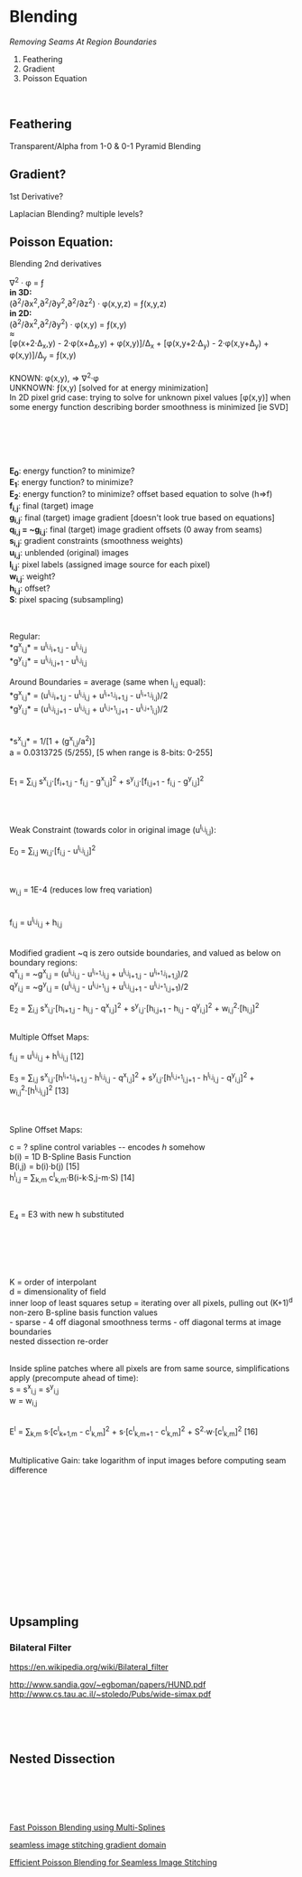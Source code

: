 # Blending
*Removing Seams At Region Boundaries*


1) Feathering 
2) Gradient
3) Poisson Equation

<br/>


## Feathering
Transparent/Alpha from 1-0 & 0-1
	Pyramid Blending
	


## Gradient?
1st Derivative?





Laplacian Blending? multiple levels?










## Poisson Equation:
Blending 2nd derivatives

&nabla;<sup>2</sup> &middot; &phi; = &fnof;
<br/>
**in 3D:**
<br/>
(&part;<sup>2</sup>/&part;x<sup>2</sup>,&part;<sup>2</sup>/&part;y<sup>2</sup>,&part;<sup>2</sup>/&part;z<sup>2</sup>) &middot; &phi;(x,y,z) = &fnof;(x,y,z)
<br/>
**in 2D:**
<br/>
(&part;<sup>2</sup>/&part;x<sup>2</sup>,&part;<sup>2</sup>/&part;y<sup>2</sup>) &middot; &phi;(x,y) = &fnof;(x,y)
<br/>
&approx;
<br/>
[&phi;(x+2&middot;&Delta;<sub>x</sub>,y) - 2&middot;&phi;(x+&Delta;<sub>x</sub>,y) + &phi;(x,y)]/&Delta;<sub>x</sub> + [&phi;(x,y+2&middot;&Delta;<sub>y</sub>) - 2&middot;&phi;(x,y+&Delta;<sub>y</sub>) + &phi;(x,y)]/&Delta;<sub>y</sub> = &fnof;(x,y)
<br/>
<br/>
KNOWN: &phi;(x,y), &rArr; &nabla;<sup>2</sup>&middot;&phi;
<br/>
UNKNOWN: &fnof;(x,y) [solved for at energy minimization]
<br/>
In 2D pixel grid case: trying to solve for unknown pixel values [&phi;(x,y)] when some energy function describing border smoothness is minimized [ie SVD]

<br/>
<br/>

<br/>
<br/>

**E<sub>0</sub>**: energy function? to minimize?
<br/>
**E<sub>1</sub>**: energy function? to minimize?
<br/>
**E<sub>2</sub>**: energy function? to minimize? offset based equation to solve (h&rArr;f)
<br/>
**f<sub>i,j</sub>**: final (target) image 
<br/>
**g<sub>i,j</sub>**: final (target) image gradient [doesn't look true based on equations]
<br/>
**q<sub>i,j</sub> = ~g<sub>i,j</sub>**: final (target) image gradient offsets (0 away from seams)
<br/>
**s<sub>i,j</sub>**: gradient constraints (smoothness weights)
<br/>
**u<sub>i,j</sub>**: unblended (original) images
<br/>
**l<sub>i,j</sub>**: pixel labels (assigned image source for each pixel)
<br/>
**w<sub>i,j</sub>**: weight?
<br/>
**h<sub>i,j</sub>**: offset?
<br/>
**S**: pixel spacing (subsampling)
<br/>
<br/>

<br/>
Regular:
<br/>
*g<sup>x</sup><sub>i,j</sub>* = u<sup>l<sub>i,j</sub></sup><sub>i+1,j</sub> - u<sup>l<sub>i,j</sub></sup><sub>i,j</sub>
<br/>
*g<sup>y</sup><sub>i,j</sub>* = u<sup>l<sub>i,j</sub></sup><sub>i,j+1</sub> - u<sup>l<sub>i,j</sub></sup><sub>i,j</sub>
<br/>
<br/>
Around Boundaries = average (same when l<sub>i,j</sub> equal):
<br/>
*g<sup>x</sup><sub>i,j</sub>* = (u<sup>l<sub>i,j</sub></sup><sub>i+1,j</sub> - u<sup>l<sub>i,j</sub></sup><sub>i,j</sub> + u<sup>l<sub>i+1,j</sub></sup><sub>i+1,j</sub> - u<sup>l<sub>i+1,j</sub></sup><sub>i,j</sub>)/2
<br/>
*g<sup>y</sup><sub>i,j</sub>* = (u<sup>l<sub>i,j</sub></sup><sub>i,j+1</sub> - u<sup>l<sub>i,j</sub></sup><sub>i,j</sub> + u<sup>l<sub>i,j+1</sub></sup><sub>i,j+1</sub> - u<sup>l<sub>i,j+1</sub></sup><sub>i,j</sub>)/2
<br/>
<br/>

<br/>
*s<sup>x</sup><sub>i,j</sub>* = 1/[1 + (g<sup>x</sup><sub>i,j</sub>/a<sup>2</sup>)]
<br/>
a = 0.0313725 (5/255), [5 when range is 8-bits: 0-255]
<br/>
<br/>

E<sub>1</sub> = &Sum;<sub>i,j</sub> s<sup>x</sup><sub>i,j</sub>&middot;[f<sub>i+1,j</sub> - f<sub>i,j</sub> - g<sup>x</sup><sub>i,j</sub>]<sup>2</sup> + s<sup>y</sup><sub>i,j</sub>&middot;[f<sub>i,j+1</sub> - f<sub>i,j</sub> - g<sup>y</sup><sub>i,j</sub>]<sup>2</sup>

<br/>
<br/>

Weak Constraint (towards color in original image (u<sup>l<sub>i,j</sub></sup><sub>i,j</sub>):
<br/>

E<sub>0</sub> = &Sum;<sub>i,j</sub> w<sub>i,j</sub>&middot;[f<sub>i,j</sub> - u<sup>l<sub>i,j</sub></sup><sub>i,j</sub>]<sup>2</sup>

<br/>
<br/>
w<sub>i,j</sub> = 1E-4 (reduces low freq variation)
<br/>
<br/>



<br/>
f<sub>i,j</sub> = u<sup>l<sub>i,j</sub></sup><sub>i,j</sub> + h<sub>i,j</sub>
<br/>
<br/>


<br/>
Modified gradient ~q is zero outside boundaries, and valued as below on boundary regions:
<br/>
q<sup>x</sup><sub>i,j</sub> = ~g<sup>x</sup><sub>i,j</sub> = (u<sup>l<sub>i,j</sub></sup><sub>i,j</sub> - u<sup>l<sub>i+1,j</sub></sup><sub>i,j</sub> + u<sup>l<sub>i,j</sub></sup><sub>i+1,j</sub> - u<sup>l<sub>i+1,j</sub></sup><sub>i+1,j</sub>)/2
<br/>
q<sup>y</sup><sub>i,j</sub> = ~g<sup>y</sup><sub>i,j</sub> = (u<sup>l<sub>i,j</sub></sup><sub>i,j</sub> - u<sup>l<sub>i,j+1</sub></sup><sub>i,j</sub> + u<sup>l<sub>i,j</sub></sup><sub>i,j+1</sub> - u<sup>l<sub>i,j+1</sub></sup><sub>i,j+1</sub>)/2
<br/>


E<sub>2</sub> = &Sum;<sub>i,j</sub> s<sup>x</sup><sub>i,j</sub>&middot;[h<sub>i+1,j</sub> - h<sub>i,j</sub> - q<sup>x</sup><sub>i,j</sub>]<sup>2</sup> + s<sup>y</sup><sub>i,j</sub>&middot;[h<sub>i,j+1</sub> - h<sub>i,j</sub> - q<sup>y</sup><sub>i,j</sub>]<sup>2</sup> + w<sub>i,j</sub><sup>2</sup>&middot;[h<sub>i,j</sub>]<sup>2</sup>

<br/>
Multiple Offset Maps:
<br/>

f<sub>i,j</sub> = u<sup>l<sub>i,j</sub></sup><sub>i,j</sub> + h<sup>l<sub>i,j</sub></sup><sub>i,j</sub> [12]
<br/>

E<sub>3</sub> = &Sum;<sub>i,j</sub> s<sup>x</sup><sub>i,j</sub>&middot;[h<sup>l<sub>i+1,j</sub></sup><sub>i+1,j</sub> - h<sup>l<sub>i,j</sub></sup><sub>i,j</sub> - q<sup>x</sup><sub>i,j</sub>]<sup>2</sup> + s<sup>y</sup><sub>i,j</sub>&middot;[h<sup>l<sub>i,j+1</sub></sup><sub>i,j+1</sub> - h<sup>l<sub>i,j</sub></sup><sub>i,j</sub> - q<sup>y</sup><sub>i,j</sub>]<sup>2</sup> + w<sub>i,j</sub><sup>2</sup>&middot;[h<sup>l<sub>i,j</sub></sup><sub>i,j</sub>]<sup>2</sup> [13]

<br/>
<br/>
Spline Offset Maps:

c = ? spline control variables -- encodes *h* somehow
<br/>
b(i) = 1D B-Spline Basis Function
<br/>
B(i,j) = b(i)&middot;b(j) [15]
<br/>
h<sup>l</sup><sub>i,j</sub> = &Sum;<sub>k,m</sub> c<sup>l</sup><sub>k,m</sub>&middot;B(i-k&middot;S,j-m&middot;S) [14]

<br/>

E<sub>4</sub> = E3 with new h substituted

<br/>
<br/>
<br/>

<br/>
<br/>
K = order of interpolant
<br/>
d = dimensionality of field
<br/>
inner loop of least squares setup = iterating over all pixels, pulling out (K+1)<sup>d</sup> non-zero B-spline basis function values
<br/>
- sparse
- 4 off diagonal smoothness terms
- off diagonal terms at image boundaries
<br/>
nested dissection re-order
<br/>
<br/>


Inside spline patches where all pixels are from same source, simplifications apply (precompute ahead of time):
<br/>
s = s<sup>x</sup><sub>i,j</sub> = s<sup>y</sup><sub>i,j</sub>
<br/>
w = w<sub>i,j</sub>
<br/>
<br/>

 E<sup>l</sup> = &Sum;<sub>k,m</sub> s&middot;[c<sup>l</sup><sub>k+1,m</sub> - c<sup>l</sup><sub>k,m</sub>]<sup>2</sup> + s&middot;[c<sup>l</sup><sub>k,m+1</sub> - c<sup>l</sup><sub>k,m</sub>]<sup>2</sup> + S<sup>2</sup>&middot;w&middot;[c<sup>l</sup><sub>k,m</sub>]<sup>2</sup> [16]
<br/>
<br/>


Multiplicative Gain: take logarithm of input images before computing seam difference
<br/>
<br/>
<br/>
<br/>

<br/>
<br/>
<br/>


<br/>
<br/>
<br/>


<br/>
<br/>
<br/>

## Upsampling


### Bilateral Filter
https://en.wikipedia.org/wiki/Bilateral_filter

http://www.sandia.gov/~egboman/papers/HUND.pdf
http://www.cs.tau.ac.il/~stoledo/Pubs/wide-simax.pdf

<br/>
<br/>
<br/>



## Nested Dissection


<br/>
<br/>
<br/>
<br/>


[Fast Poisson Blending using Multi-Splines](http://www.msr-waypoint.net/pubs/144582/Szeliski-ICCP11.pdf)

[seamless image stitching gradient domain](http://www.wisdom.weizmann.ac.il/~levina/papers/blendingTR.pdf)


[Efficient Poisson Blending for Seamless Image Stitching](http://zuhaagha.weebly.com/uploads/3/1/9/5/31957175/projectreport-poisson-14100196-14100103.pdf)


